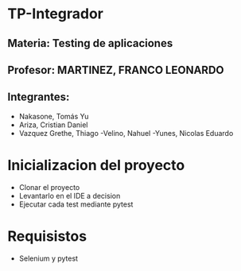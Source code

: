 # TP-Integrador
## Materia: Testing de aplicaciones
## Profesor: MARTINEZ, FRANCO LEONARDO
## Integrantes:
- Nakasone, Tomás Yu
- Ariza, Cristian Daniel
- Vazquez Grethe, Thiago 
-Velino, Nahuel 
-Yunes, Nicolas Eduardo

# Inicializacion del proyecto
- Clonar el proyecto
- Levantarlo en el IDE a decision
- Ejecutar cada test mediante pytest
  
# Requisistos
- Selenium y pytest
